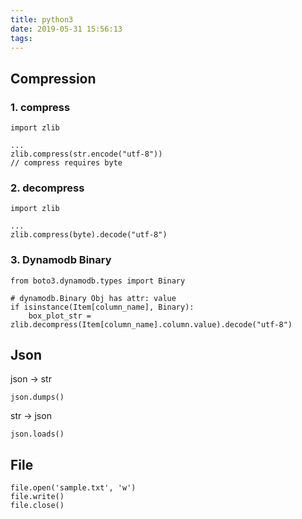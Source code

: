 ```yaml
---
title: python3
date: 2019-05-31 15:56:13
tags:
---
```


## Compression
### 1. compress

```
import zlib

...
zlib.compress(str.encode("utf-8"))
// compress requires byte
```

### 2. decompress

```
import zlib

...
zlib.compress(byte).decode("utf-8")
```

### 3. Dynamodb Binary

```
from boto3.dynamodb.types import Binary

# dynamodb.Binary Obj has attr: value
if isinstance(Item[column_name], Binary):
	box_plot_str = zlib.decompress(Item[column_name].column.value).decode("utf-8")
```

## Json
json -> str

```
json.dumps()
```

str -> json

```
json.loads()
```

## File

```
file.open('sample.txt', 'w')
file.write()
file.close()
```